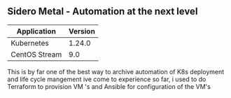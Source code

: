 
## Sidero Metal - Automation at the next level


| Application | Version |
| ------------- | ------------- |
| Kubernetes  | 1.24.0  |
| CentOS Stream  | 9.0  |

This is by far one of the best way to archive automation of K8s deployment and life cycle mangement ive come to experience so far, i used to do Terraform to provision VM 's and Ansible for configuration of the VM's 
